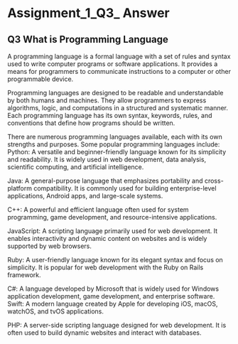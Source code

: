 # Assignment_1_Q3_ Answer
## Q3 What is Programming Language
A programming language is a formal language with a set of rules and syntax used to write computer programs or software applications. It provides a means for programmers to communicate instructions to a computer or other programmable device.

Programming languages are designed to be readable and understandable by both humans and machines. They allow programmers to express algorithms, logic, and computations in a structured and systematic manner. Each programming language has its own syntax, keywords, rules, and conventions that define how programs should be written.

There are numerous programming languages available, each with its own strengths and purposes. Some popular programming languages include:
Python: A versatile and beginner-friendly language known for its simplicity and readability. It is widely used in web development, data analysis, scientific computing, and artificial intelligence.

Java: A general-purpose language that emphasizes portability and cross-platform compatibility. It is commonly used for building enterprise-level applications, Android apps, and large-scale systems.

C++: A powerful and efficient language often used for system programming, game development, and resource-intensive applications.

JavaScript: A scripting language primarily used for web development. It enables interactivity and dynamic content on websites and is widely supported by web browsers.

Ruby: A user-friendly language known for its elegant syntax and focus on simplicity. It is popular for web development with the Ruby on Rails framework.

C#: A language developed by Microsoft that is widely used for Windows application development, game development, and enterprise software.
Swift: A modern language created by Apple for developing iOS, macOS, watchOS, and tvOS applications.

PHP: A server-side scripting language designed for web development. It is often used to build dynamic websites and interact with databases.

